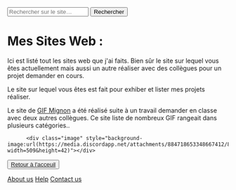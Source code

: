 <html lang="fr">
    <head>
        <link rel="stylesheet" type="text/css" href="style.css">
        <meta charset="utf-8">
        <title>Maeve's Site UwU/Sites</title>
    </head>

  <body>
    <form role="search">
  <div>
    <input type="search" id="maRecherche" name="q"
     placeholder="Rechercher sur le site…"
     aria-label="Rechercher parmi le contenu du site">
    <button>Rechercher</button>
  </div>
        <h1>Mes Sites Web :</h1>
        <p>Ici est listé tout les sites web que j'ai faits. Bien sûr le site sur lequel vous êtes actuellement mais aussi un autre réaliser avec des collègues pour un projet demander en cours.</p>
        <p>Le site sur lequel vous êtes est fait pour exhiber et lister mes projets réaliser.</p>
        <p>Le site de <a href="https://nsi-team.github.io/GIF_mignon/">GIF Mignon</a> a été réalisé suite à un travail demander en classe avec deux autres collègues. Ce site liste de nombreux GIF rangeait dans plusieurs catégories..</p>

          <div class="image" style="background-image:url(https://media.discordapp.net/attachments/884718653348667412/885540768163442688/totalement_2.png?width=509&height=42)"></div>
        
<p></p>
    <button><a href="https://maevebestdev.github.io/Main_Page/">Retour à l'acceuil</a></button>
    <p> </p>
    <a href="https://maevebestdev.github.io/About_Us/">About us</a>
    <a href="https://maevebestdev.github.io/Help/">Help</a>
    <a href="https://maevebestdev.github.io/Contact_Us/">Contact us</a>

